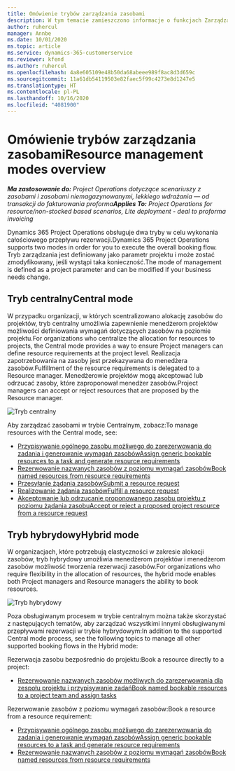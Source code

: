 ```yaml
---
title: Omówienie trybów zarządzania zasobami
description: W tym temacie zamieszczono informacje o funkcjach Zarządzania zasobami w Dynamics 365 Project Operations.
author: ruhercul
manager: Annbe
ms.date: 10/01/2020
ms.topic: article
ms.service: dynamics-365-customerservice
ms.reviewer: kfend
ms.author: ruhercul
ms.openlocfilehash: 4a8e605109e48b50da68abeee989f8ac8d3d659c
ms.sourcegitcommit: 11a61db54119503e82faec5f99c4273e8d1247e5
ms.translationtype: HT
ms.contentlocale: pl-PL
ms.lasthandoff: 10/16/2020
ms.locfileid: "4081900"
---
```

# <a name="resource-management-modes-overview"></a><span data-ttu-id="32d07-103">Omówienie trybów zarządzania zasobami</span><span class="sxs-lookup"><span data-stu-id="32d07-103">Resource management modes overview</span></span>

<span data-ttu-id="32d07-104">_**Ma zastosowanie do:** Project Operations dotyczące scenariuszy z zasobami i zasobami niemagazynowanymi, lekkiego wdrażania — od transakcji do fakturowania proforma_</span><span class="sxs-lookup"><span data-stu-id="32d07-104">_**Applies To:** Project Operations for resource/non-stocked based scenarios, Lite deployment - deal to proforma invoicing_</span></span>


<span data-ttu-id="32d07-105">Dynamics 365 Project Operations obsługuje dwa tryby w celu wykonania całościowego przepływu rezerwacji.</span><span class="sxs-lookup"><span data-stu-id="32d07-105">Dynamics 365 Project Operations supports two modes in order for you to execute the overall booking flow.</span></span> <span data-ttu-id="32d07-106">Tryb zarządzania jest definiowany jako parametr projektu i może zostać zmodyfikowany, jeśli wystąpi taka konieczność.</span><span class="sxs-lookup"><span data-stu-id="32d07-106">The mode of management is defined as a project parameter and can be modified if your business needs change.</span></span>    

## <a name="central-mode"></a><span data-ttu-id="32d07-107">Tryb centralny</span><span class="sxs-lookup"><span data-stu-id="32d07-107">Central mode</span></span>
<span data-ttu-id="32d07-108">W przypadku organizacji, w których scentralizowano alokację zasobów do projektów, tryb centralny umożliwia zapewnienie menedżerom projektów możliwości definiowania wymagań dotyczących zasobów na poziomie projektu.</span><span class="sxs-lookup"><span data-stu-id="32d07-108">For organizations who centralize the allocation for resources to projects, the Central mode provides a way to ensure Project managers can define resource requirements at the project level.</span></span> <span data-ttu-id="32d07-109">Realizacja zapotrzebowania na zasoby jest przekazywana do menedżera zasobów.</span><span class="sxs-lookup"><span data-stu-id="32d07-109">Fulfillment of the resource requirements is delegated to a Resource manager.</span></span> <span data-ttu-id="32d07-110">Menedżerowie projektów mogą akceptować lub odrzucać zasoby, które zaproponował menedżer zasobów.</span><span class="sxs-lookup"><span data-stu-id="32d07-110">Project managers can accept or reject resources that are proposed by the Resource manager.</span></span>

![Tryb centralny](./media/resource-management-central.png)

<span data-ttu-id="32d07-112">Aby zarządzać zasobami w trybie Centralnym, zobacz:</span><span class="sxs-lookup"><span data-stu-id="32d07-112">To manage resources with the Central mode, see:</span></span>

- [<span data-ttu-id="32d07-113">Przypisywanie ogólnego zasobu możliwego do zarezerwowania do zadania i generowanie wymagań zasobów</span><span class="sxs-lookup"><span data-stu-id="32d07-113">Assign generic bookable resources to a task and generate resource requirements</span></span>](https://docs.microsoft.com/dynamics365/project-service/assign-generic-bookable-resource)
- [<span data-ttu-id="32d07-114">Rezerwowanie nazwanych zasobów z poziomu wymagań zasobów</span><span class="sxs-lookup"><span data-stu-id="32d07-114">Book named resources from resource requirements</span></span>](https://docs.microsoft.com/dynamics365/project-service/book-named-resource)
- [<span data-ttu-id="32d07-115">Przesyłanie żądania zasobów</span><span class="sxs-lookup"><span data-stu-id="32d07-115">Submit a resource request</span></span>](https://docs.microsoft.com/dynamics365/project-service/submit-resource-request)
- [<span data-ttu-id="32d07-116">Realizowanie żądania zasobów</span><span class="sxs-lookup"><span data-stu-id="32d07-116">Fulfill a resource request</span></span>](https://docs.microsoft.com/dynamics365/project-service/resource-management-fulfill-requests)
- [<span data-ttu-id="32d07-117">Akceptowanie lub odrzucanie proponowanego zasobu projektu z poziomu żądania zasobu</span><span class="sxs-lookup"><span data-stu-id="32d07-117">Accept or reject a proposed project resource from a resource request</span></span>](https://docs.microsoft.com/dynamics365/project-service/accept-reject-proposed-resource)

## <a name="hybrid-mode"></a><span data-ttu-id="32d07-118">Tryb hybrydowy</span><span class="sxs-lookup"><span data-stu-id="32d07-118">Hybrid mode</span></span>
<span data-ttu-id="32d07-119">W organizacjach, które potrzebują elastyczności w zakresie alokacji zasobów, tryb hybrydowy umożliwia menedżerom projektów i menedżerom zasobów możliwość tworzenia rezerwacji zasobów.</span><span class="sxs-lookup"><span data-stu-id="32d07-119">For organizations who require flexibility in the allocation of resources, the hybrid mode enables both Project managers and Resource managers the ability to book resources.</span></span>

![Tryb hybrydowy](./media/resource-management-hybrid.png)

<span data-ttu-id="32d07-121">Poza obsługiwanym procesem w trybie centralnym można także skorzystać z następujących tematów, aby zarządzać wszystkimi innymi obsługiwanymi przepływami rezerwacji w trybie hybrydowym:</span><span class="sxs-lookup"><span data-stu-id="32d07-121">In addition to the supported Central mode process, see the following topics to manage all other supported booking flows in the Hybrid mode:</span></span>

<span data-ttu-id="32d07-122">Rezerwacja zasobu bezpośrednio do projektu:</span><span class="sxs-lookup"><span data-stu-id="32d07-122">Book a resource directly to a project:</span></span>
- [<span data-ttu-id="32d07-123">Rezerwowanie nazwanych zasobów możliwych do zarezerwowania dla zespołu projektu i przypisywanie zadań</span><span class="sxs-lookup"><span data-stu-id="32d07-123">Book named bookable resources to a project team and assign tasks</span></span>](https://docs.microsoft.com/dynamics365/project-service/assign-named-bookable-resource)

<span data-ttu-id="32d07-124">Rezerwowanie zasobów z poziomu wymagań zasobów:</span><span class="sxs-lookup"><span data-stu-id="32d07-124">Book a resource from a resource requirement:</span></span>
- [<span data-ttu-id="32d07-125">Przypisywanie ogólnego zasobu możliwego do zarezerwowania do zadania i generowanie wymagań zasobów</span><span class="sxs-lookup"><span data-stu-id="32d07-125">Assign generic bookable resources to a task and generate resource requirements</span></span>](https://docs.microsoft.com/dynamics365/project-service/assign-generic-bookable-resource)
- [<span data-ttu-id="32d07-126">Rezerwowanie nazwanych zasobów z poziomu wymagań zasobów</span><span class="sxs-lookup"><span data-stu-id="32d07-126">Book named resources from resource requirements</span></span>](https://docs.microsoft.com/dynamics365/project-service/book-named-resource)
